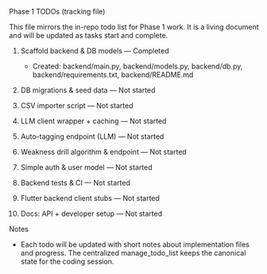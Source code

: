Phase 1 TODOs (tracking file)

This file mirrors the in-repo todo list for Phase 1 work. It is a living document and will be updated as tasks start and complete.

1. Scaffold backend & DB models — Completed
   - Created: backend/main.py, backend/models.py, backend/db.py, backend/requirements.txt, backend/README.md

2. DB migrations & seed data — Not started

3. CSV importer script — Not started

4. LLM client wrapper + caching — Not started

5. Auto-tagging endpoint (LLM) — Not started

6. Weakness drill algorithm & endpoint — Not started

7. Simple auth & user model — Not started

8. Backend tests & CI — Not started

9. Flutter backend client stubs — Not started

10. Docs: API + developer setup — Not started

Notes
- Each todo will be updated with short notes about implementation files and progress. The centralized manage_todo_list keeps the canonical state for the coding session.